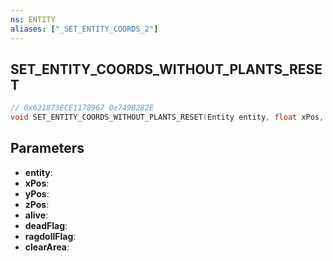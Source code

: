 ```yaml
---
ns: ENTITY
aliases: ["_SET_ENTITY_COORDS_2"]
---
```

## SET_ENTITY_COORDS_WITHOUT_PLANTS_RESET

```c
// 0x621873ECE1178967 0x749B282E
void SET_ENTITY_COORDS_WITHOUT_PLANTS_RESET(Entity entity, float xPos, float yPos, float zPos, BOOL alive, BOOL deadFlag, BOOL ragdollFlag, BOOL clearArea);
```

## Parameters
* **entity**: 
* **xPos**: 
* **yPos**: 
* **zPos**: 
* **alive**: 
* **deadFlag**: 
* **ragdollFlag**: 
* **clearArea**: 

